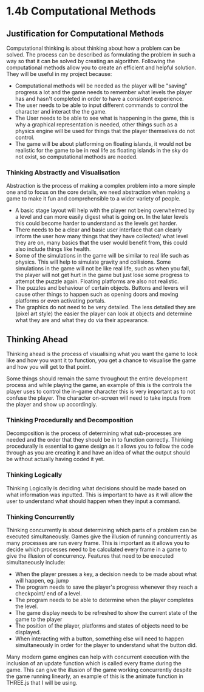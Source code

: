 # 1.4b Computational Methods

## Justification for Computational Methods

Computational thinking is about thinking about how a problem can be solved. The process can be described as formulating the problem in such a way so that it can be solved by creating an algorithm. Following the computational methods allow you to create an efficient and helpful solution. They will be useful in my project because:

* Computational methods will be needed as the player will be "saving" progress a lot and the game needs to remember what levels the player has and hasn't completed in order to have a consistent experience.
* The user needs to be able to input different commands to control the character and interact the the game.
* The User needs to be able to see what is happening in the game, this is why a graphical representation is needed, other things such as a physics engine will be used for things that the player themselves do not control.
* The game will be about platforming on floating islands, it would not be realistic for the game to be in real life as floating islands in the sky do not exist, so computational methods are needed.

### Thinking Abstractly and Visualisation

Abstraction is the process of making a complex problem into a more simple one and to focus on the core details, we need abstraction when making a game to make it fun and comprehensible to a wider variety of people.

* A basic stage layout will help with the player not being overwhelmed by a level and can more easily digest what is going on. In the later levels this could become harder to understand as the levels get harder.
* There needs to be a clear and basic user interface that can clearly inform the user how many things that they have collected/ what level they are on, many basics that the user would benefit from, this could also include things like health.
* Some of the simulations in the game will be similar to real life such as physics. This will help to simulate gravity and collisions. Some simulations in the game will not be like real life, such as when you fall, the player will not get hurt in the game but just lose some progress to attempt the puzzle again. Floating platforms are also not realistic.
* The puzzles and behaviour of certain objects. Buttons and levers will cause other things to happen such as opening doors and moving platforms or even activating portals.
* The graphics do not need to be very detailed. The less detailed they are (pixel art style) the easier the player can look at objects and determine what they are and what they do via their appearance.&#x20;

## Thinking Ahead

Thinking ahead is the process of visualising what you want the game to look like and how you want it to function, you get a chance to visualise the game and how you will get to that point.

Some things should remain the same throughout the entire development process and while playing the game, an example of this is the controls the player uses to control the in-game character this is very important as to not confuse the player. The character on-screen will need to take inputs from the player and show up accordingly.

### Thinking Procedurally and Decomposition

Decomposition is the process of determining what sub-processes are needed and the order that they should be in to function correctly. Thinking procedurally is essential to game design as it allows you to follow the code through as you are creating it and have an idea of what the output should be without actually having coded it yet.

### Thinking Logically

Thinking Logically is deciding what decisions should be made based on what information was inputted. This is important to have as it will allow the user to understand what should happen when they input a command.

### Thinking Concurrently

Thinking concurrently is about determining which parts of a problem can be executed simultaneously. Games give the illusion of running concurrently as many processes are run every frame. This is important as it allows you to decide which processes need to be calculated every frame in a game to give the illusion of concurrency. Features that need to be executed simultaneously include:

* When the player presses a key, a decision needs to be made about what will happen, eg. jump
* The program needs to save the player's progress whenever they reach a checkpoint/ end of a level.
* The program needs to be able to determine when the player completes the level.
* The game display needs to be refreshed to show the current state of the game to the player
* The position of the player, platforms and states of objects need to be displayed.
* When interacting with a button, something else will need to happen simultaneously in order for the player to understand what the button did.

Many modern game engines can help with concurrent execution with the inclusion of an update function which is called every frame during the game. This can give the illusion of the game working concurrently despite the game running linearly, an example of this is the animate function in THREE.js that I will be using.
